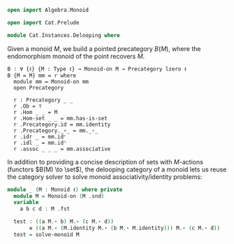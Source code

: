 ```agda
open import Algebra.Monoid

open import Cat.Prelude

module Cat.Instances.Delooping where
```

<!--
```agda
private variable
  ℓ : Level
```
-->

Given a monoid $M$, we build a pointed precategory $B(M)$, where the
endomorphism monoid of the point recovers $M$.

```
B : ∀ {ℓ} {M : Type ℓ} → Monoid-on M → Precategory lzero ℓ
B {M = M} mm = r where
  module mm = Monoid-on mm
  open Precategory

  r : Precategory _ _
  r .Ob = ⊤
  r .Hom _ _ = M
  r .Hom-set _ _ = mm.has-is-set
  r .Precategory.id = mm.identity
  r .Precategory._∘_ = mm._⋆_
  r .idr _ = mm.idʳ
  r .idl _ = mm.idˡ
  r .assoc _ _ _ = mm.associative
```

In addition to providing a concise description of sets with $M$-actions
(functors $B(M) \to \set$), the delooping category of a monoid lets us
reuse the category solver to solve monoid associativity/identity
problems:

<!--
```agda
open import Cat.Solver
open import 1Lab.Reflection

find-monoid-names : Term → TC CategoryNames
find-monoid-names =
  find-generic-names (quote Monoid-on._⋆_) (quote Monoid-on.identity)

macro
  solve-monoid-on : Term → Term → TC ⊤
  solve-monoid-on = solveGeneric find-monoid-names (λ x → def (quote B) (x v∷ []))

  solve-monoid : ∀ {ℓ} (A : Monoid ℓ) → Term → TC ⊤
  solve-monoid (_ , mm) goal = do
    tmm ← quoteTC mm
    solveGeneric find-monoid-names (λ x → def (quote B) (x v∷ [])) tmm goal
```
-->

```agda
module _ (M : Monoid ℓ) where private
  module M = Monoid-on (M .snd)
  variable
    a b c d : M .fst

  test : ((a M.⋆ b) M.⋆ (c M.⋆ d))
       ≡ ((a M.⋆ (M.identity M.⋆ (b M.⋆ M.identity))) M.⋆ (c M.⋆ d))
  test = solve-monoid M
```
